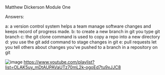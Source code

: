 Matthew Dickerson Module One

Answers:

a: a version control system helps a team manage software changes and keeps record of progress made. b: to create a new branch in git you type git branch c: the git clone command is used to copy a repo into a new directory d: you use the git add command to stage changes in git e: pull requests let you tell others about changes you've pushed to a branch in a repository on git

![image](https://github.com/Capt-Noeds/Matthew_training_modules/assets/145157363/3b9ec0cb-8db7-49c9-87ca-197c7ee38d1f)
https://www.youtube.com/playlist?list=OLAK5uy_mDtAUPAVaUTz70mL2k-ogoEd7tu9xJJC8 
